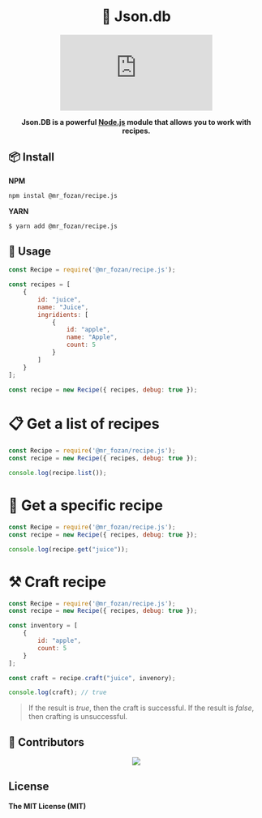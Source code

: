 <h1 align="center">📝 Json.db</h1>

<div align="center">

[![npm package](https://img.shields.io/npm/v/@mr_fozan/recipe.js?logo=npm&style=flat-square)](https://www.npmjs.org/package/@mr_fozan/json.db)

**Json.DB is a powerful [Node.js](https://npmjs.com) module that allows you to work with recipes.**

</div>

## 📦 Install

**NPM**
```sh
npm instal @mr_fozan/recipe.js
```
**YARN**

```sh
$ yarn add @mr_fozan/recipe.js
```

## 🚀 Usage

```js
const Recipe = require('@mr_fozan/recipe.js');

const recipes = [
    {
        id: "juice",
        name: "Juice",
        ingridients: [
            {
                id: "apple",
                name: "Apple",
                count: 5
            }
        ]
    }
];

const recipe = new Recipe({ recipes, debug: true });
```

# 📋 Get a list of recipes

```js
const Recipe = require('@mr_fozan/recipe.js');
const recipe = new Recipe({ recipes, debug: true });

console.log(recipe.list());
```

# 🧾 Get a specific recipe

```js
const Recipe = require('@mr_fozan/recipe.js');
const recipe = new Recipe({ recipes, debug: true });

console.log(recipe.get("juice"));
```
# ⚒ Craft recipe

```js
const Recipe = require('@mr_fozan/recipe.js');
const recipe = new Recipe({ recipes, debug: true });

const inventory = [
    {
        id: "apple",
        count: 5
    }
];

const craft = recipe.craft("juice", invenory);

console.log(craft); // true
```
> If the result is *true*, then the craft is successful. If the result is *false*, then crafting is unsuccessful.

## 👥 Contributors

<p align="center">
  <a href="https://github.com/Fozan-Developer/recipe.js/graphs/contributors">
    <img src="https://contrib.rocks/image?repo=Fozan-Developer/recipe.js" />
  </a>
</p>

## License

**The MIT License (MIT)**
